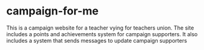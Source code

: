 # campaign-for-me
This is a campaign website for a teacher vying for teachers union. The site includes a points and achievements system for campaign supporters. It also includes a system that sends messages to update campaign supporters
